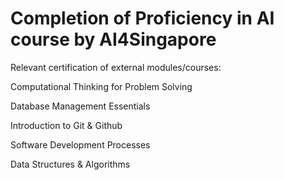 # **Completion of Proficiency in AI course by AI4Singapore**

Relevant certification of external modules/courses:

Computational Thinking for Problem Solving

Database Management Essentials

Introduction to Git & Github

Software Development Processes

Data Structures & Algorithms
